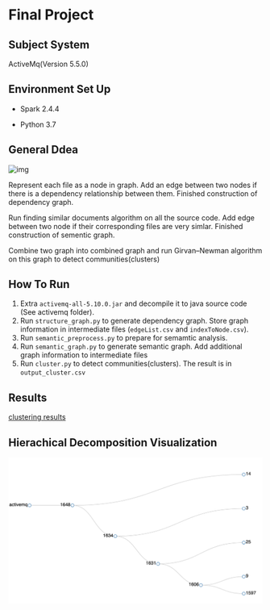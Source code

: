# Final Project

## Subject System
ActiveMq(Version 5.5.0)

## Environment Set Up
- Spark 2.4.4

- Python 3.7

## General Ddea

![img](https://lh5.googleusercontent.com/kzJY-CE27AlSHg6s9J-WywYFV_cj-zAjyROySlvi1Ek7y-Bv94Aznk56vO0NATVSM4Zvziv3KEau8PGAcaFmXhSdsWcWDFNaO5tB7a2tdqcp4TWUQ3CTb1IcoLiJ_LZd0NC2qkdc)

Represent each file as a node in graph. Add an edge between two nodes if there is a dependency relationship between them. Finished construction of dependency graph. 

Run finding similar documents algorithm on all the source code. Add edge between two node if their corresponding files are very simlar. Finished construction of sementic graph.

Combine two graph into combined graph and run Girvan–Newman algorithm on this graph to detect communities(clusters) 

## How To Run
1. Extra `activemq-all-5.10.0.jar` and decompile it to java source code (See activemq folder).
2. Run `structure_graph.py` to generate dependency graph. Store graph information in intermediate files (`edgeList.csv` and `indexToNode.csv`).
3. Run `semantic_preprocess.py` to prepare for semamtic analysis.
4. Run `semantic_graph.py` to generate semantic graph. Add additional graph information to intermediate files
5. Run `cluster.py` to detect communities(clusters). The result is in `output_cluster.csv`


## Results
[clustering results](https://github.com/ShengtaoHou/HYZ-final-project/blob/master/output_cluster.csv)

## Hierachical Decomposition Visualization
![img](https://github.com/ShengtaoHou/HYZ-final-project/blob/master/Visualization/hierachical-decomposition.png)

